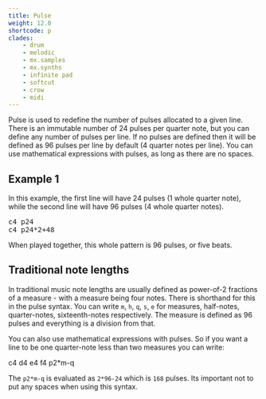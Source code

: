 ```yaml
---
title: Pulse
weight: 12.0
shortcode: p
clades:
    - drum
    - melodic
    - mx.samples
    - mx.synths
    - infinite pad
    - softcut
    - crow
    - midi
---
```


Pulse is used to redefine the number of pulses allocated to a given line. There is an immutable number of 24 pulses per quarter note, but you can define any number of pulses per line. If no pulses are defined then it will be defined as 96 pulses per line by default (4 quarter notes per line). You can use mathematical expressions with pulses, as long as there are no spaces.

## Example 1

In this example, the first line will have 24 pulses (1 whole quarter note), while the second line will have 96 pulses (4 whole quarter notes).

<pre class="shiny">c4 p24
c4 p24*2+48</pre>

When played together, this whole pattern is 96 pulses, or five beats.

## Traditional note lengths

In traditional music note lengths are usually defined as power-of-2 fractions of a measure - with a measure being four notes. There is shorthand for this in the pulse syntax. You can write `m`, `h`, `q`, `s`, `e` for measures, half-notes, quarter-notes, sixteenth-notes respectively. The measure is defined as 96 pulses and everything is a division from that.

You can also use mathematical expressions with pulses. So if you want a line to be one quarter-note less than two measures you can write:

<p class="shiny">c4 d4 e4 f4 p2*m-q</p>

The `p2*m-q` is evaluated as `2*96-24` which is `168` pulses. Its important not to put any spaces when using this syntax.